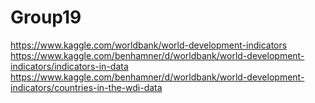 # Group19

https://www.kaggle.com/worldbank/world-development-indicators
https://www.kaggle.com/benhamner/d/worldbank/world-development-indicators/indicators-in-data
https://www.kaggle.com/benhamner/d/worldbank/world-development-indicators/countries-in-the-wdi-data
